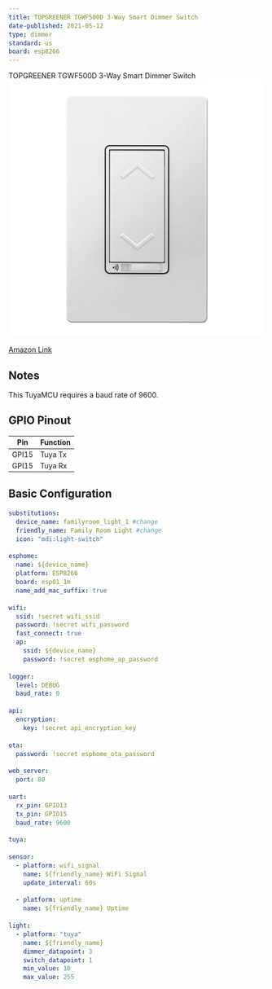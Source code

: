 ```yaml
---
title: TOPGREENER TGWF500D 3-Way Smart Dimmer Switch
date-published: 2021-05-12
type: dimmer
standard: us
board: esp8266
---
```


TOPGREENER TGWF500D 3-Way Smart Dimmer Switch![image](Topgreener-TGWF500D.png)

[Amazon Link](https://amzn.to/2SA4lPl)

## Notes

This TuyaMCU requires a baud rate of 9600.

## GPIO Pinout

| Pin   | Function |
| ----- | -------- |
| GPI15 | Tuya Tx  |
| GPI15 | Tuya Rx  |

## Basic Configuration

```yaml
substitutions:
  device_name: familyroom_light_1 #change
  friendly_name: Family Room Light #change
  icon: "mdi:light-switch"

esphome:
  name: ${device_name}
  platform: ESP8266
  board: esp01_1m
  name_add_mac_suffix: true

wifi:
  ssid: !secret wifi_ssid
  password: !secret wifi_password
  fast_connect: true
  ap:
    ssid: ${device_name}
    password: !secret esphome_ap_password

logger:
  level: DEBUG
  baud_rate: 0

api:
  encryption:
    key: !secret api_encryption_key

ota:
  password: !secret esphome_ota_password

web_server:
  port: 80

uart:
  rx_pin: GPIO13
  tx_pin: GPIO15
  baud_rate: 9600

tuya:

sensor:
  - platform: wifi_signal
    name: ${friendly_name} WiFi Signal
    update_interval: 60s

  - platform: uptime
    name: ${friendly_name} Uptime

light:
  - platform: "tuya"
    name: ${friendly_name}
    dimmer_datapoint: 3
    switch_datapoint: 1
    min_value: 10
    max_value: 255
```
